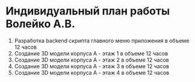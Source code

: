 # Индивидуальный план работы Волейко А.В.

1. Разработка backend скрипта главного меню приложения  в объеме 12 часов
2. Создание 3D модели корпуса А - этаж 1  в объеме 12 часов
2. Создание 3D модели корпуса А - этаж 2  в объеме 12 часов
2. Создание 3D модели корпуса А - этаж 3  в объеме 12 часов
2. Создание 3D модели корпуса А - этаж 4  в объеме 12 часов
